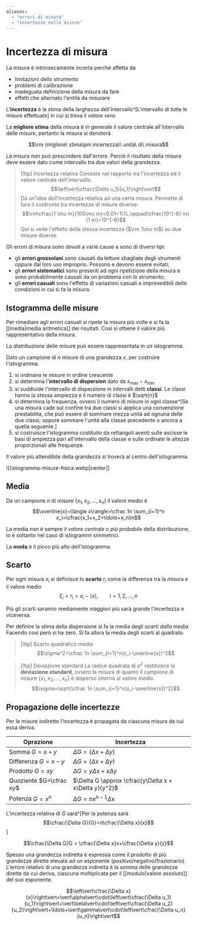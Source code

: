 ```yaml
---
aliases: 
  - "errori di misura"
  - "incertezze nelle misure"
---
```


# Incertezza di misura

La misura è intrinsecamente incerta perché affetta da
- limitazioni dello strumento
- problemi di calibrazione
- inadeguata definizione della misura da fare
- effetti che alternato l'entità da misurare

L'**incertezza** è la stima della larghezza dell'intervallo^[L'intervallo di tutte le misure effettuate] in cui si trova il *valore vero*.

La **migliore stima** della misura è in generale il valore centrale all'intervallo delle misure, pertanto la misura si denoterà

$$\rm (migliore\ stima\pm incertezza)\ unità\ di\ misura$$

La misura non può prescindere dall'errore. Perciò il risultato della misura deve essere dato come intervallo tra due valori della grandezza.

> [!tip] Incertezza relativa
> Consiste nel rapporto tra l'incertezza ed il valore centrale dell'intervallo.
> $$\left\vert\cfrac{\Delta u_1}{u_1}\right\vert$$
> Dà un'idea dell'incertezza relativa ad una certa misura. Permette di fare il confronto tra incertezze di misure diverse:
> $$\rm\cfrac{1 \mu m}{100\mu m}=0.01=1\%,\qquad\cfrac{10^{-6} m}{1 m}=10^{-6}$$
> Qui si vede l'effetto della stessa incertezza ($\rm 1\mu m$) su due misure diverse.

Gli errori di misura sono dovuti a varie cause a sono di diversi tipi:
- gli **errori grossolani** sono causati da letture sbagliate degli strumenti oppure dal loro uso improprio. Possono e devono essere evitati;
- gli **errori sistematici** sono presenti ad ogni ripetizione della misura e sono probabilmente causati da un problema con lo strumento;
- gli **errori casuali** sono l'effetto di variazioni casuali e imprevedibili delle condizioni in cui si fa la misura.

## Istogramma delle misure

Per rimediare agli errori casuali si ripete la misura più volte e si fa la [[media|media aritmetica]] dei risultati. Così si ottiene il valore più rappresentativo della misura.

La *distribuzione* delle misure può essere rappresentata in un istogramma.

Dato un campione di $n$ misure di una grandezza $x$, per costruire l'istogramma:
1. si ordinano le misure in ordine crescente
2. si determina l'**intervallo di dispersion** dato da $x_{\max}-x_{\min}$
3. si suddivide l'intervallo di dispersione in intervalli detti **classi**. Le classi hanno la stessa ampiezza e il numero di classi è $\sqrt{n}$
4. si determina la frequenza, ovvero il numero di misure in ogni classe^[Se una misura cade sul confine tra due classi si applica una convenzione prestabilita, che può essere di sommare mezza unità ad ognuna delle due classi; oppure sommare l'unità alla classe precedente o ancora a quella seguente.]
5. si costruisce l'istogramma costituito da rettangoli aventi sulle ascisse le basi di ampiezza pari all'intervallo della classe e sulle ordinate le altezze proporzionali alle frequenze.

Il valore più attendibile della grandezza si troverà al centro dell'istogramma.

![[istogramma-misure-fisica.webp|center]]

## Media

Da un campione $n$ di misure $\{x_1,x_2,\ldots,x_n\}$ il valore medio è $$\overline{x}=\langle x\rangle=\cfrac 1n \sum_{i=1}^n x_i=\cfrac{x_1+x_2+\ldots+x_n}n$$

La media non è sempre il *valore centrale* o *più probabile* della distribuzione, lo è soltanto nel caso di istogrammi simmetrici.

La **moda** è il picco più alto dell'istogramma.

## Scarto

Per ogni misura $x_i$ si definisce lo **scarto** $r_i$ come la differenza tra la misura e il valore medio $$\xi_i=r_i=x_i-\langle x\rangle,\qquad i=1,2,\ldots,n$$

Più gli scarti saranno mediamente maggiori più sarà grande l'incertezza e viceversa.

Per definire la stima della dispersione si fa la media degli *scarti dalla media*. Facendo così però si ha zero. Si fa allora la media degli scarti al quadrato.

> [!tip] Scarto quadratico medio
> $$\sigma^2=\cfrac 1n \sum_{i=1}^n(x_i-\overline{x})^2$$


> [!tip] Deviazione standard
> La radice quadrata di $\sigma^2$ restituisce la **deviazione standard**, ovvero la misura di quanto il campione di misure $\{x_1,x_2,\ldots,x_n\}$ è disperso intorno al valore medio.
> $$\sigma=\sqrt{\cfrac 1n \sum_{i=1}^n(x_i-\overline{x})^2}$$

## Propagazione delle incertezze

Per le misure indirette l'incertezza è propagata da ciascuna misura da cui essa deriva.

| Oprazione                | Incertezza                                            |
| ------------------------ | ----------------------------------------------------- |
| Somma $G=x+y$            | $\Delta G = (\Delta x + \Delta y)$                    |
| Differenza $G=x-y$       | $\Delta G = (\Delta x + \Delta y)$                    |
| Prodotto  $G=xy$         | $\Delta G = y\Delta x + x\Delta y$                    |
| Quoziente  $G=\cfrac xy$ | $\Delta G \approx \cfrac{y\Delta x + x\Delta y}{y^2}$ |
| Potenza $G=x^n$          | $\Delta G = nx^{n-1}\Delta x$                         | 

L'incertezza relativa di $G$ sarà^[Per la potenza sarà $$\cfrac{\Delta G}{G}=n\cfrac{\Delta x}{x}$$]

$$\cfrac{\Delta G}G = \cfrac{\Delta x}x+\cfrac{\Delta y}{y}$$

Spesso una grandezza indiretta è espressa come il prodotto di più grandezze dirette elevate ad un esponente (positivo/negativo/frazionario). L'errore relativo di una grandezza indiretta è la somma delle grandezze dirette da cui deriva, ciascuna moltiplicata per il [[modulo|valore assoluto]] del suo esponente.

$$\left\vert\cfrac{\Delta x}{x}\right\vert=\vert\alpha\vert\cdot\left\vert\cfrac{\Delta u_1}{u_1}\right\vert+\vert\beta\vert\cdot\left\vert\cfrac{\Delta u_2}{u_2}\right\vert+\ldots+\vert\gamma\vert\cdot\left\vert\cfrac{\Delta u_n}{u_n}\right\vert$$